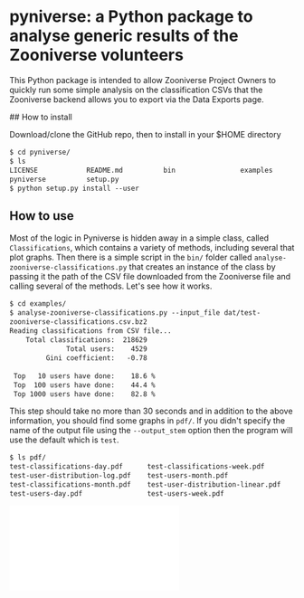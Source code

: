 # pyniverse: a Python package to analyse generic results of the Zooniverse volunteers

This Python package is intended to allow Zooniverse Project Owners to quickly run some simple analysis on the classification CSVs that the Zooniverse backend allows you to export via the Data Exports page. 

## How to install

Download/clone the GitHub repo, then to install in your $HOME directory

    $ cd pyniverse/
    $ ls
    LICENSE            README.md          bin                examples           pyniverse          setup.py
    $ python setup.py install --user
  
## How to use

Most of the logic in Pyniverse is hidden away in a simple class, called `Classifications`, which contains a variety of methods, including several that plot graphs. Then there is a simple script in the `bin/` folder called `analyse-zooniverse-classifications.py` that creates an instance of the class by passing it the path of the CSV file downloaded from the Zooniverse file and calling several of the methods. Let's see how it works.

    $ cd examples/
    $ analyse-zooniverse-classifications.py --input_file dat/test-zooniverse-classifications.csv.bz2
    Reading classifications from CSV file...
        Total classifications:  218629
                  Total users:    4529
             Gini coefficient:   -0.78

     Top   10 users have done:    18.6 %
     Top  100 users have done:    44.4 %
     Top 1000 users have done:    82.8 %
     
This step should take no more than 30 seconds and in addition to the above information, you should find some graphs in `pdf/`. If you didn't specify the name of the output file using the `--output_stem` option then the program will use the default which is `test`. 

    $ ls pdf/
    test-classifications-day.pdf      test-classifications-week.pdf     test-user-distribution-log.pdf    test-users-month.pdf
    test-classifications-month.pdf    test-user-distribution-linear.pdf test-users-day.pdf                test-users-week.pdf
  
![a graph](examples/example-graphs/test-users-day.pdf)

  
